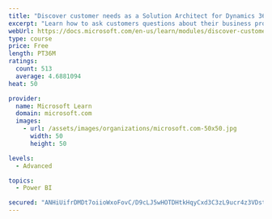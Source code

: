```yaml
---
title: "Discover customer needs as a Solution Architect for Dynamics 365 and Power Platform"
excerpt: "Learn how to ask customers questions about their business processes and feature requirements to create a viable solution."
webUrl: https://docs.microsoft.com/en-us/learn/modules/discover-customer-needs/
type: course
price: Free
length: PT36M
ratings:
  count: 513
  average: 4.6881094
heat: 50

provider:
  name: Microsoft Learn
  domain: microsoft.com
  images:
    - url: /assets/images/organizations/microsoft.com-50x50.jpg
      width: 50
      height: 50

levels:
  - Advanced

topics:
  - Power BI

secured: "ANHiUifrDMDt7oiioWxoFovC/D9cLJ5wHOTDHtkHqyCxd3C3zL9ucr4z3VDstYBHWQvWT6nJ3V0ibA3AVodRrKl5knlxwviXEUNBt+OrshSl9xAkYJSxATE5o6TLVIwHMrnvvdUv8lugSyO9A5uXj3VEFXbWAB5LfWf7xkXZpO5r4wqRioNqg/cFkfoug9HNhyzc9mr3vN1vHgDDKlM+vdu2heyGOGXVo2HMUPqS4XI7oQ6dpmMBKIF03+jV1VhLyTuAuORbqLCmwe6JGDTuvf3qohk+MKOgMDJ9rHkoLjWf+dRoJtUGAl2BKhX4VfUGVaKJL+ulYmr4349uG4sbj/HxvQyyjAT5rhQQZtgqRvxS8dedzgin85u576KX3Mal/otw87IyYuWMUwsELQxhdd7cmi05tMLTfZ5KEal7PsM=;R5LQbYUzMtJhRp1F1VChvg=="
---
```


